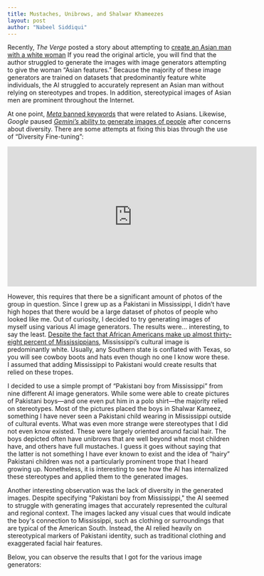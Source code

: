 ```yaml
---
title: Mustaches, Unibrows, and Shalwar Khameezes
layout: post
author: "Nabeel Siddiqui"
---
```


Recently, _The Verge_ posted a story about attempting to [create an Asian man with a white woman](https://www.theverge.com/2024/4/10/24122072/ai-generated-asian-man-white-woman-couple-gemini-dalle-midjourney-tests) If you read the original article, you will find that the author struggled to generate the images with image generators attempting to give the woman “Asian features.” Because the majority of these image generators are trained on datasets that predominantly feature white individuals, the AI struggled to accurately represent an Asian man without relying on stereotypes and tropes. In addition, stereotypical images of Asian men are prominent throughout the Internet.

At one point, [_Meta_ banned keywords](https://www.theverge.com/2024/4/4/24121419/meta-instagram-ai-image-generator-asian-race) that were related to Asians. Likewise, _Google_ paused [_Gemini’s_ ability to generate images of people](https://www.theverge.com/2024/2/22/24079876/google-gemini-ai-photos-people-pause) after concerns about diversity. There are some attempts at fixing this bias through the use of “Diversity Fine-tuning”:

<center><iframe width="560" height="315" src="https://www.youtube.com/embed/5zLxoiBdG2U?si=wS4i08O6TJ-n2OJ_" title="YouTube video player" frameborder="0" allow="accelerometer; autoplay; clipboard-write; encrypted-media; gyroscope; picture-in-picture; web-share" referrerpolicy="strict-origin-when-cross-origin" allowfullscreen></iframe></center>

However, this requires that there be a significant amount of photos of the group in question. Since I grew up as a Pakistani in Mississippi, I didn’t have high hopes that there would be a large dataset of photos of people who looked like me. Out of curiosity, I decided to try generating images of myself using various AI image generators. The results were... interesting, to say the least. [Despite the fact that African Americans make up almost thirty-eight percent of Mississippians](https://en.wikipedia.org/wiki/Mississippi#Demographics), Mississippi’s cultural image is predominantly white. Usually, any Southern state is conflated with Texas, so you will see cowboy boots and hats even though no one I know wore these. I assumed that adding Mississippi to Pakistani would create results that relied on these tropes.

I decided to use a simple prompt of “Pakistani boy from Mississippi” from nine different AI image generators. While some were able to create pictures of Pakistani boys—and one even put him in a polo shirt—the majority relied on stereotypes. Most of the pictures placed the boys in Shalwar Kameez, something I have never seen a Pakistani child wearing in Mississippi outside of cultural events. What was even more strange were stereotypes that I did not even know existed. These were largely oriented around facial hair. The boys depicted often have unibrows that are well beyond what most children have, and others have full mustaches. I guess it goes without saying that the latter is not something I have ever known to exist and the idea of “hairy” Pakistani children was not a particularly prominent trope that I heard growing up. Nonetheless, it is interesting to see how the AI has internalized these stereotypes and applied them to the generated images.

Another interesting observation was the lack of diversity in the generated images. Despite specifying "Pakistani boy from Mississippi," the AI seemed to struggle with generating images that accurately represented the cultural and regional context. The images lacked any visual cues that would indicate the boy's connection to Mississippi, such as clothing or surroundings that are typical of the American South. Instead, the AI relied heavily on stereotypical markers of Pakistani identity, such as traditional clothing and exaggerated facial hair features.

Below, you can observe the results that I got for the various image generators:

<div class="flourish-embed flourish-cards" data-src="visualisation/18195939"><script src="https://public.flourish.studio/resources/embed.js"></script></div>